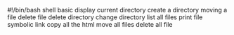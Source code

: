 #!/bin/bash
shell basic
display current directory
create a directory
moving a file
delete file
delete directory
change directory
list all files
print file
symbolic link
copy all the html
move all files
delete all file 
